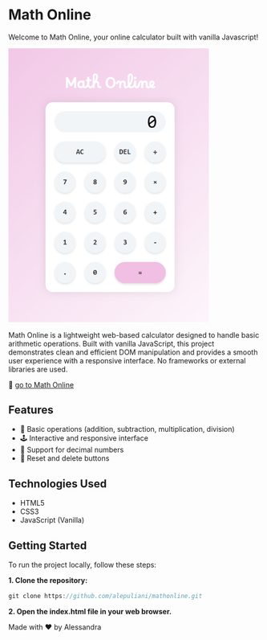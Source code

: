 # Math Online

Welcome to Math Online, your online calculator built with vanilla Javascript!

<img src="assets/images/mathonline-demo.png" alt="MathOnline Screenshot" width="400"/>

Math Online is a lightweight web-based calculator designed to handle basic arithmetic operations. Built with vanilla JavaScript, this project demonstrates clean and efficient DOM manipulation and provides a smooth user experience with a responsive interface. No frameworks or external libraries are used.

🔗 [go to Math Online](https://math-online.netlify.app/)

## Features

- 🧮 Basic operations (addition, subtraction, multiplication, division)
- 🕹️ Interactive and responsive interface
- 🥇 Support for decimal numbers
- 🔄 Reset and delete buttons

## Technologies Used

- HTML5
- CSS3
- JavaScript (Vanilla)

## Getting Started

To run the project locally, follow these steps:

**1. Clone the repository:**

```javascript
git clone https://github.com/alepuliani/mathonline.git
```

**2. Open the index.html file in your web browser.**

Made with ❤️ by Alessandra
